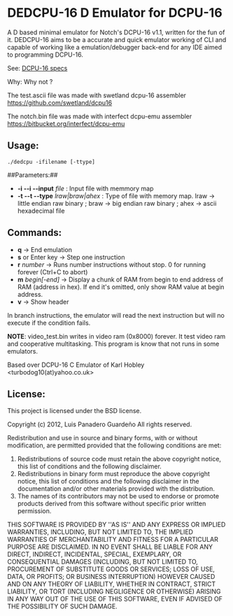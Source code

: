 # DEDCPU-16 D Emulator for DCPU-16 #
A D based minimal emulator for Notch's DCPU-16 v1.1, written for the fun of it.
DEDCPU-16 aims to be a accurate and quick emulator working of CLI and capable of working like a emulation/debugger back-end for any IDE aimed to programming DCPU-16.

See: [DCPU-16 specs](http://0x10c.com/doc/dcpu-16.txt)

Why: Why not ?

The test.ascii file was made with swetland dcpu-16 assembler
<https://github.com/swetland/dcpu16>

The notch.bin file was made with interfect dcpu-emu assembler
<https://bitbucket.org/interfect/dcpu-emu>

## Usage: ##
    ./dedcpu -ifilename [-ttype]
##Parameters:##
* __-i --i --input__ *file* : Input file with memmory map
* __-t --t --type__ *lraw|braw|ahex* : Type of file with memory map. lraw -> little endian raw binary ; braw -> big endian raw binary ; ahex -> ascii hexadecimal file

## Commands: ##
* __q__               -> End emulation
* __s__ or Enter key  -> Step one instruction
* __r__ *number*      -> Runs number instructions without stop. 0 for running forever (Ctrl+C to abort)
* __m__ *begin[-end]* -> Display a chunk of RAM from begin to end address of RAM (address in hex). If end it's omitted, only show RAM value at begin address.
* __v__               -> Show header

In branch instructions, the emulator will read the next instruction but will no execute if the condition fails.

__NOTE__: video_test.bin writes in video ram (0x8000) forever. It test video ram and cooperative multitasking. This program is know that not runs in some emulators.

Based over DCPU-16 C Emulator of Karl Hobley <turbodog10(at)yahoo.co.uk>

## License: ##
This project is licensed under the BSD license.

Copyright (c) 2012, Luis Panadero Guardeño
All rights reserved.

Redistribution and use in source and binary forms, with or without
modification, are permitted provided that the following conditions are met:
1. Redistributions of source code must retain the above copyright
   notice, this list of conditions and the following disclaimer.
2. Redistributions in binary form must reproduce the above copyright
   notice, this list of conditions and the following disclaimer in the
   documentation and/or other materials provided with the distribution.
3. The names of its contributors may not be used to endorse or promote
   products derived from this software without specific prior written permission.

THIS SOFTWARE IS PROVIDED BY <COPYRIGHT HOLDER> ''AS IS'' AND ANY
EXPRESS OR IMPLIED WARRANTIES, INCLUDING, BUT NOT LIMITED TO, THE IMPLIED
WARRANTIES OF MERCHANTABILITY AND FITNESS FOR A PARTICULAR PURPOSE ARE
DISCLAIMED. IN NO EVENT SHALL <COPYRIGHT HOLDER> BE LIABLE FOR ANY
DIRECT, INDIRECT, INCIDENTAL, SPECIAL, EXEMPLARY, OR CONSEQUENTIAL DAMAGES
(INCLUDING, BUT NOT LIMITED TO, PROCUREMENT OF SUBSTITUTE GOODS OR SERVICES;
LOSS OF USE, DATA, OR PROFITS; OR BUSINESS INTERRUPTION) HOWEVER CAUSED AND
ON ANY THEORY OF LIABILITY, WHETHER IN CONTRACT, STRICT LIABILITY, OR TORT
(INCLUDING NEGLIGENCE OR OTHERWISE) ARISING IN ANY WAY OUT OF THE USE OF THIS
SOFTWARE, EVEN IF ADVISED OF THE POSSIBILITY OF SUCH DAMAGE.

